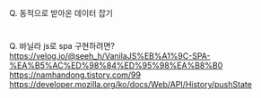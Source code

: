 Q. 동적으로 받아온 데이터 잡기

#

Q. 바닐라 js로 spa 구현하려면?
https://velog.io/@seeh_h/VanilaJS%EB%A1%9C-SPA-%EA%B5%AC%ED%98%84%ED%95%98%EA%B8%B0
https://namhandong.tistory.com/99
https://developer.mozilla.org/ko/docs/Web/API/History/pushState

